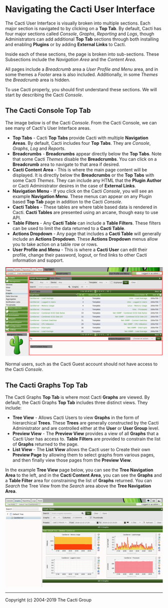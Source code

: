 # Navigating the Cacti User Interface

The Cacti User Interface is visually broken into multiple sections.  Each major section is navigated to by clicking on a **Top Tab**.  By default, Cacti has four major sections called *Console*, *Graphs*, *Reporting* and *Logs*, though Administrators can add additional **Top Tab** sections through both installing and enabling **Plugins** or by adding **External Links** to Cacti.

Inside each of these sections, the page is broken into sub-sections.  These Subsections include the *Navigation Area* and the *Content Area*.

All pages include a *Breadcrumb* area a *User Profile and Menu* area, and in some themes a *Footer* area is also included.  Additionally, in some *Themes* the *Breadcrumb* area is hidden.

To use Cacti properly, you should first understand these sections.  We will start by describing the Cacti *Console*.

## The Cacti Console Top Tab

The image below is of the Cacti *Console*.  From the Cacti Console, we can see many of Cacti's User Interface areas.

- **Top Tabs** - Cacti **Top Tabs** provide Cacti with multiple **Navigation Areas**.  By default, Cacti includes four **Top Tabs**.  They are *Console*, *Graphs*, *Log* and *Reports*.
- **Breadcrumbs** - **Breadcrumbs** appear directly below the **Top Tabs**.  Note that some Cacti *Themes* disable the **Breadcrumbs**.  You can click on a **Breadcrumb** area to navigate to that area if desired.
- **Cacti Content Area** - This is where the main page content will be displayed.  It is directly below the **Breadcrumbs** or the **Top Tabs** with some Cacti *Themes*.  They can include any HTML that the **Plugin Author** or Cacti Administrator desires in the case of **External Links**.
- **Navigation Menu** - If you click on the Cacti *Console*, you will see an example **Navigation Menu**.  These menus can appear on any Plugin based **Top Tab** page in addition to the Cacti *Console*.
- **Cacti Tables** - These tables are where table based data is rendered in Cacti.  **Cacti Tables** are presented using an arcane, though easy to use API.
- **Table Filters** - Any **Cacti Table** can include a **Table Filters**.  These filters can be used to limit the data returned to a **Cacti Table**.
- **Actions Dropdown** - Any page that includes a **Cacti Table** will generally include an **Actions Dropdown**.  These **Actions Dropdown** menus allow you to take action on a table row or rows.
- **User Profile and Menu** - This is where a **Cacti User** can edit their profile, change their password, logout, or find links to other Cacti information and support.

![Example Cacti Page](images/cacti-page-layout.png)

Normal users, such as the Cacti Guest account should not have access to the Cacti *Console*.

## The Cacti Graphs Top Tab

The Cacti Graphs **Top Tab** is where most Cacti **Graphs** are viewed.  By default, the Cacti Graphs **Top Tab** includes three distinct views.  They include:

- **Tree View** - Allows Cacti Users to view **Graphs** in the form of hierarchical **Trees**.  These **Trees** are generally constructed by the Cacti Administrator and are controlled either at the **User** or **User Group** level.
- **Preview View** - The **Preview View** provides a view of all **Graphs** that a Cacti User has access to.  **Table Filters** are provided to constrain the list of **Graphs** returned to the page.
- **List View** - The **List View** allows the Cacti user to Create their own **Preview Page** by allowing them to select graphs from various pages, and then finally view those pages from the **Preview View**.

In the example **Tree View** page below, you can see the **Tree Navigation Area** to the left, and in the **Cacti Content Area**, you can see the **Graphs** and a **Table Filter** area for constraining the list of **Graphs** returned.  You can *Search* the Tree View from the *Search* area above the **Tree Navigation Area**.

![Cacti Tree View Page](images/cacti-tree-view-page.png)

---
Copyright (c) 2004-2019 The Cacti Group
